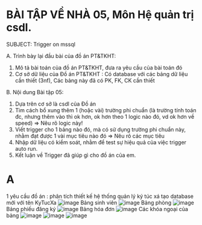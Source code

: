 # BÀI TẬP VỀ NHÀ 05, Môn Hệ quản trị csdl.

SUBJECT: Trigger on mssql

A. Trình bày lại đầu bài của đồ án PT&TKHT:
1. Mô tả bài toán của đồ án PT&TKHT, 
   đưa ra yêu cầu của bài toán đó
2. Cơ sở dữ liệu của Đồ án PT&TKHT :
   Có database với các bảng dữ liệu cần thiết (3nf),
   Các bảng này đã có PK, FK, CK cần thiết
 
B. Nội dung Bài tập 05:
1. Dựa trên cơ sở là csdl của Đồ án
2. Tìm cách bổ xung thêm 1 (hoặc vài) trường phi chuẩn
   (là trường tính toán đc, nhưng thêm vào thì ok hơn,
    ok hơn theo 1 logic nào đó, vd ok hơn về speed)
   => Nêu rõ logic này!
3. Viết trigger cho 1 bảng nào đó, 
   mà có sử dụng trường phi chuẩn này,
   nhằm đạt được 1 vài mục tiêu nào đó
   => Nêu rõ các mục tiêu 
4. Nhập dữ liệu có kiểm soát, 
   nhằm để test sự hiệu quả của việc trigger auto run.
5. Kết luận về Trigger đã giúp gì cho đồ án của em.

# A 
1 yêu cầu đồ án : phân tích thiết kế hệ thống quản lý ký túc xá 
tạo database mới với  tên KyTucXa
![image](https://github.com/user-attachments/assets/706498bb-3a2b-49fb-bcce-d96b91da8d03)
Bảng sinh viên 
![image](https://github.com/user-attachments/assets/7887ce60-32e1-4508-8296-bb47fc30749d)
Bảng phòng
![image](https://github.com/user-attachments/assets/c2696eee-3714-4729-a987-3be645eb81bf)
Bảng phiếu đăng ký
![image](https://github.com/user-attachments/assets/167d91fb-70f8-4aab-bad7-af7dcf5ef4b1)
Bảng hóa đơn
![image](https://github.com/user-attachments/assets/242c93bc-b6cb-424e-a4c0-518ddbf068e3)
Các khóa ngoại của bảng
![image](https://github.com/user-attachments/assets/1830ff01-d20a-4541-94af-a9ab56f056b5)
![image](https://github.com/user-attachments/assets/6c1faa80-a9d0-49fa-b518-3ba7496ed84e)
![image](https://github.com/user-attachments/assets/deef11f4-f707-40ec-8218-df15a20d08b0)

